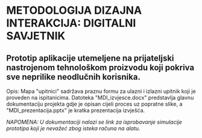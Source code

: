 # METODOLOGIJA DIZAJNA INTERAKCIJA: DIGITALNI SAVJETNIK
## Prototip aplikacije utemeljene na prijateljski nastrojenom tehnološkom proizvodu koji pokriva sve neprilike neodlučnih korisnika.

Opis: Mapa "upitnici" sadržava praznu formu za ulazni i izlazni upitnik koji je proveden na ispitanicima. Datoteka "MDI_izvjesce.docx" predstavlja glavnu dokumentaciju projekta gdje je opisan cijeli proces uz popratne slike, a "MDI_prezentacija.pptx" je kratka prezentacija izvješća.

*NAPOMENA: U dokumentaciji nalazi se link za isprobavanje simulacije prototipa koji je nevažeć zbog isteka računa na alatu.*
